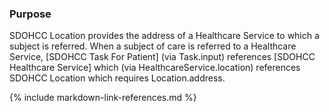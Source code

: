 
### Purpose
SDOHCC Location provides the address of a Healthcare Service to which a subject is referred.
When a subject of care is referred to a Healthcare Service, [SDOHCC Task For Patient] (via Task.input) references [SDOHCC Healthcare Service] which (via HealthcareService.location) references SDOHCC Location which requires Location.address.

{% include markdown-link-references.md %}